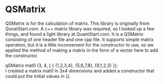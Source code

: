 # QSMatrix
QSMatrix is for the calculation of matrix. This library is originally from QunatStart.com.  A c++ matrix library was required, so I looked up a few things, and found a light library at QuantStart.com. It is a QSMatrix consisting of one header file and one cpp file. It supports simple matrix operation, but it is a little inconvenient for the constructor to use, so we applied the method of making a matrix in the form of a vector here to add the constructor.

qSMatrix<int> mat0 (3, 4, { { {1,2,3,4}, {5,6,7,8}, {9,1,2,3} });    
I created a matrix mat0 in 3x4 dimensions and added a constructor that could put the initial values in {}.
